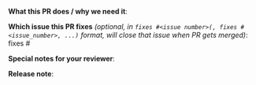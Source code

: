 <!--  Thanks for sending a pull request!  Here are some tips for you:
1. If this is your first time, read our contributor guidelines https://github.com/kubernetes/kubernetes/blob/master/CONTRIBUTING.md and developer guide https://github.com/kubernetes/community/blob/master/contributors/devel/development.md
2. If you want *faster* PR reviews, read how: https://github.com/kubernetes/community/blob/master/contributors/devel/faster_reviews.md
3. Follow the instructions for writing a release note: https://github.com/kubernetes/community/blob/master/contributors/devel/pull-requests.md#release-notes
-->

**What this PR does / why we need it**:

**Which issue this PR fixes** *(optional, in `fixes #<issue number>(, fixes #<issue_number>, ...)` format, will close that issue when PR gets merged)*: fixes #

**Special notes for your reviewer**:

**Release note**:
<!--  Steps to write your release note:
1. Use the release-note-* labels to set the release note state (if you have access) 
2. Enter your extended release note in the below block; leaving it blank means using the PR title as the release note. If no release note is required, just write `NONE`. 
-->
```release-note
```
